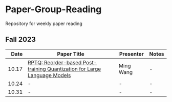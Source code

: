 # Paper-Group-Reading
Repository for weekly paper reading
## Fall 2023
| Date | Paper Title | Presenter | Notes |
| --------:| ----------------------------------------------------------------------- | ----------- | ---------- |
| 10.17 | [RPTQ: Reorder-based Post-training Quantization for Large Language Models][1] | Ming Wang | - |
| 10.24 |               -| - | - |
| 10.31 |               -| - | - |

[1]:https://arxiv.org/pdf/2304.01089.pdf


